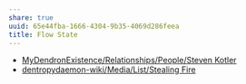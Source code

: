 ```yaml
---
share: true
uuid: 65e44fba-1666-4304-9b35-4069d286feea
title: Flow State
---
```

* [MyDendronExistence/Relationships/People/Steven Kotler](/undefined)
* [dentropydaemon-wiki/Media/List/Stealing Fire](/undefined)